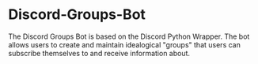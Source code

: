 # Discord-Groups-Bot
The Discord Groups Bot is based on the Discord Python Wrapper. The bot allows users to create and maintain idealogical "groups" that users can subscribe themselves to and receive information about.
